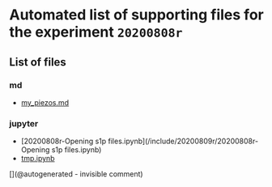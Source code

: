 # Automated list of supporting files for the __experiment `20200808r`__

## List of files

### md

* [my_piezos.md](/include/impedance/my_piezos.md)


### jupyter

* [20200808r-Opening s1p files.ipynb](/include/20200809r/20200808r-Opening s1p files.ipynb)
* [tmp.ipynb](/tmp.ipynb)


[](@autogenerated - invisible comment)